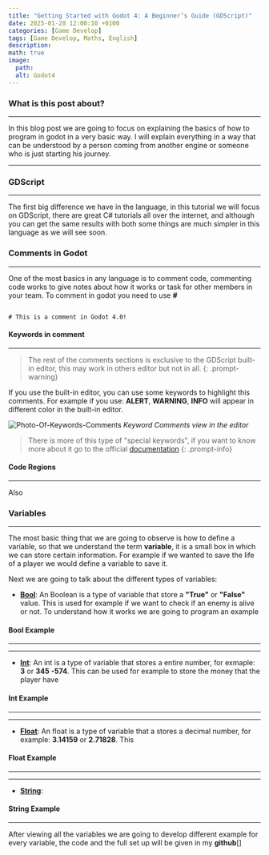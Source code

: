```yaml
---
title: "Getting Started with Godot 4: A Beginner’s Guide (GDScript)"
date: 2025-01-28 12:00:10 +0100
categories: [Game Develop]
tags: [Game Develop, Maths, English]
description: 
math: true
image:
  path:
  alt: Godot4
---
```



### What is this post about?

---

In this blog post we are going to focus on explaining the basics of how to program in godot in a very basic way. I will explain everything in a way that can be understood by a person coming from another engine or someone who is just starting his journey.

---

###  GDScript

---

The first big difference we have in the language, in this tutorial we will focus on GDScript, there are great C# tutorials all over the internet, and although you can get the same results with both some things are much simpler in this language as we will see soon.


### Comments in Godot

---

One of the most basics in any language is to comment code, commenting code works to give notes about how it works or task for other members in your team. To comment in godot you need to use **#**

```gdscript

# This is a comment in Godot 4.0!

```

#### Keywords in comment 

---

> The rest of the comments sections is exclusive to the GDScript built-in editor, this may work in others editor but not in all.
{: .prompt-warning}


If you use the built-in editor, you can use some keywords to highlight this comments. For example if you use: **ALERT**, **WARNING**, **INFO** will appear in different color in the built-in editor.

![Photo-Of-Keywords-Comments]()
_Keyword Comments view in the editor_

> There is more of this type of "special keywords", if you want to know more about it go to the official [documentation](https://docs.godotengine.org/en/stable/tutorials/scripting/gdscript/gdscript_basics.html#comments)
{: .prompt-info}

#### Code Regions

---

Also 

### Variables

---

The most basic thing that we are going to observe is how to define a variable, so that we understand the term **variable**, it is a small box in which we can store certain information. For example if we wanted to save the life of a player we would define a variable to save it.


Next we are going to talk about the different types of variables: 

- [**Bool**](https://docs.godotengine.org/en/stable/tutorials/scripting/gdscript/gdscript_basics.html#bool): An Boolean is a type of variable that store a **"True"** or **"False"** value. This is used for example if we want to check if an enemy is alive or not. To understand how it works we are going to program an example

#### Bool Example

---


---

- [**Int**](https://docs.godotengine.org/en/stable/tutorials/scripting/gdscript/gdscript_basics.html#int): An int is a type of variable that stores a entire number, for exmaple: **3** or **345** **-574**. This can be used for example to store the money that the player have

#### Int Example

---


---

- [**Float**](https://docs.godotengine.org/en/stable/tutorials/scripting/gdscript/gdscript_basics.html#float): An float is a type of variable that a stores a decimal number, for example: **3.14159** or **2.71828**. This 

#### Float Example

---

---

- [**String**](https://docs.godotengine.org/en/stable/tutorials/scripting/gdscript/gdscript_basics.html#string):

#### String Example

---




After viewing all the variables we are going to develop different example for every variable, the code and the full set up will be given in my **github**[]










